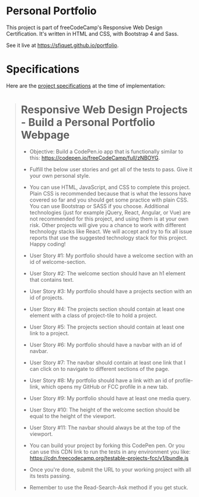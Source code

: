# Personal Portfolio
This project is part of freeCodeCamp's Responsive Web Design Certification. It's written in HTML and CSS, with Bootstrap 4 and Sass.

See it live at https://sfiquet.github.io/portfolio.

# Specifications
Here are the [project specifications](https://learn.freecodecamp.org/responsive-web-design/responsive-web-design-projects/build-a-personal-portfolio-webpage) at the time of implementation:

> # Responsive Web Design Projects - Build a Personal Portfolio Webpage
>
> - Objective: Build a CodePen.io app that is functionally similar to this: https://codepen.io/freeCodeCamp/full/zNBOYG.
>
> - Fulfill the below user stories and get all of the tests to pass. Give it your own personal style.
> - You can use HTML, JavaScript, and CSS to complete this project. Plain CSS is recommended because that is what the lessons have covered so far and you should get some practice with plain CSS. You can use Bootstrap or SASS if you choose. Additional technologies (just for example jQuery, React, Angular, or Vue) are not recommended for this project, and using them is at your own risk. Other projects will give you a chance to work with different technology stacks like React. We will accept and try to fix all issue reports that use the suggested technology stack for this project. Happy coding!
> - User Story #1: My portfolio should have a welcome section with an id of welcome-section.
> - User Story #2: The welcome section should have an h1 element that contains text.
> - User Story #3: My portfolio should have a projects section with an id of projects.
> - User Story #4: The projects section should contain at least one element with a class of project-tile to hold a project.
> - User Story #5: The projects section should contain at least one link to a project.
> - User Story #6: My portfolio should have a navbar with an id of navbar.
> - User Story #7: The navbar should contain at least one link that I can click on to navigate to different sections of the page.
> - User Story #8: My portfolio should have a link with an id of profile-link, which opens my GitHub or FCC profile in a new tab.
> - User Story #9: My portfolio should have at least one media query.
> - User Story #10: The height of the welcome section should be equal to the height of the viewport.
> - User Story #11: The navbar should always be at the top of the viewport.
> - You can build your project by forking this CodePen pen. Or you can use this CDN link to run the tests in any environment you like: https://cdn.freecodecamp.org/testable-projects-fcc/v1/bundle.js
> - Once you're done, submit the URL to your working project with all its tests passing.
> - Remember to use the Read-Search-Ask method if you get stuck.
